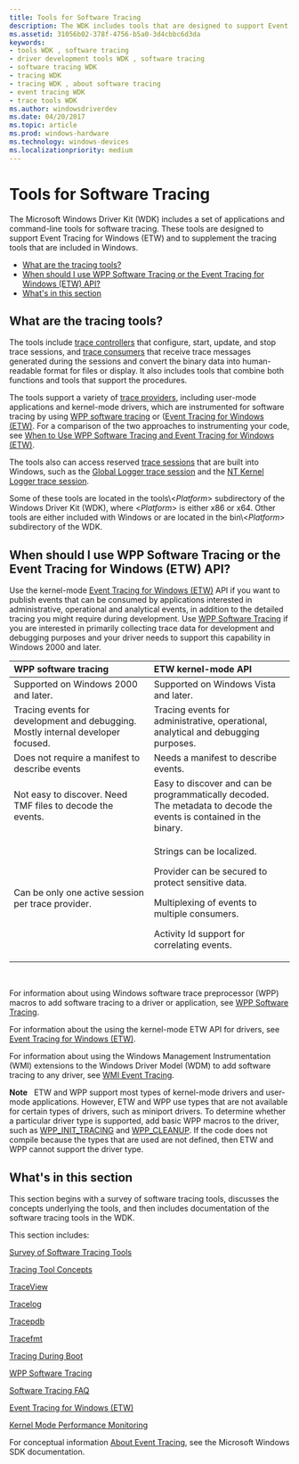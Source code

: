 ```yaml
---
title: Tools for Software Tracing
description: The WDK includes tools that are designed to support Event Tracing for Windows (ETW) and to supplement the tracing tools that are included in Windows.
ms.assetid: 31056b02-378f-4756-b5a0-3d4cbbc6d3da
keywords:
- tools WDK , software tracing
- driver development tools WDK , software tracing
- software tracing WDK
- tracing WDK
- tracing WDK , about software tracing
- event tracing WDK
- trace tools WDK
ms.author: windowsdriverdev
ms.date: 04/20/2017
ms.topic: article
ms.prod: windows-hardware
ms.technology: windows-devices
ms.localizationpriority: medium
---
```


# Tools for Software Tracing


The Microsoft Windows Driver Kit (WDK) includes a set of applications and command-line tools for software tracing. These tools are designed to support Event Tracing for Windows (ETW) and to supplement the tracing tools that are included in Windows.

-   [What are the tracing tools?](#what-are-the-tracing-tools)
-   [When should I use WPP Software Tracing or the Event Tracing for Windows (ETW) API?](#when-should-i-use-wpp-software-tracing-or-the-event-tracing-for-windows-etw-api)
-   [What's in this section](#whats-in-this-section)

## What are the tracing tools?

The tools include [trace controllers](trace-controller.md) that configure, start, update, and stop trace sessions, and [trace consumers](trace-consumer.md) that receive trace messages generated during the sessions and convert the binary data into human-readable format for files or display. It also includes tools that combine both functions and tools that support the procedures.

The tools support a variety of [trace providers](trace-provider.md), including user-mode applications and kernel-mode drivers, which are instrumented for software tracing by using [WPP software tracing](wpp-software-tracing.md) or ([Event Tracing for Windows (ETW)](event-tracing-for-windows--etw-.md). For a comparison of the two approaches to instrumenting your code, see [When to Use WPP Software Tracing and Event Tracing for Windows (ETW)](#when-should-i-use-wpp-software-tracing-or-the-event-tracing-for-windows-etw-api).

The tools also can access reserved [trace sessions](trace-session.md) that are built into Windows, such as the [Global Logger trace session](global-logger-trace-session.md) and the [NT Kernel Logger trace session](nt-kernel-logger-trace-session.md).

Some of these tools are located in the tools\\&lt;*Platform*&gt; subdirectory of the Windows Driver Kit (WDK), where &lt;*Platform*&gt; is either x86 or x64. Other tools are either included with Windows or are located in the bin\\&lt;*Platform*&gt; subdirectory of the WDK.

## When should I use WPP Software Tracing or the Event Tracing for Windows (ETW) API?

Use the kernel-mode [Event Tracing for Windows (ETW)](event-tracing-for-windows--etw-.md) API if you want to publish events that can be consumed by applications interested in administrative, operational and analytical events, in addition to the detailed tracing you might require during development. Use [WPP Software Tracing](wpp-software-tracing.md) if you are interested in primarily collecting trace data for development and debugging purposes and your driver needs to support this capability in Windows 2000 and later.

<table>
<colgroup>
<col width="50%" />
<col width="50%" />
</colgroup>
<thead>
<tr class="header">
<th align="left">WPP software tracing</th>
<th align="left">ETW kernel-mode API</th>
</tr>
</thead>
<tbody>
<tr class="odd">
<td align="left">Supported on Windows 2000 and later.</td>
<td align="left">Supported on Windows Vista and later.</td>
</tr>
<tr class="even">
<td align="left">Tracing events for development and debugging. Mostly internal developer focused.</td>
<td align="left">Tracing events for administrative, operational, analytical and debugging purposes.</td>
</tr>
<tr class="odd">
<td align="left">Does not require a manifest to describe events</td>
<td align="left">Needs a manifest to describe events.</td>
</tr>
<tr class="even">
<td align="left">Not easy to discover. Need TMF files to decode the events.</td>
<td align="left">Easy to discover and can be programmatically decoded. The metadata to decode the events is contained in the binary.</td>
</tr>
<tr class="odd">
<td align="left">Can be only one active session per trace provider.</td>
<td align="left"><p>Strings can be localized.</p>
<p>Provider can be secured to protect sensitive data.</p>
<p>Multiplexing of events to multiple consumers.</p>
<p>Activity Id support for correlating events.</p></td>
</tr>
</tbody>
</table> 

For information about using Windows software trace preprocessor (WPP) macros to add software tracing to a driver or application, see [WPP Software Tracing](wpp-software-tracing.md).

For information about the using the kernel-mode ETW API for drivers, see [Event Tracing for Windows (ETW)](event-tracing-for-windows--etw-.md).

For information about using the Windows Management Instrumentation (WMI) extensions to the Windows Driver Model (WDM) to add software tracing to any driver, see [WMI Event Tracing](https://msdn.microsoft.com/library/windows/hardware/ff566350).

**Note**   ETW and WPP support most types of kernel-mode drivers and user-mode applications. However, ETW and WPP use types that are not available for certain types of drivers, such as miniport drivers. To determine whether a particular driver type is supported, add basic WPP macros to the driver, such as [WPP\_INIT\_TRACING](https://msdn.microsoft.com/library/windows/hardware/ff556191) and [WPP\_CLEANUP](https://msdn.microsoft.com/library/windows/hardware/ff556179). If the code does not compile because the types that are used are not defined, then ETW and WPP cannot support the driver type. 

## What's in this section

This section begins with a survey of software tracing tools, discusses the concepts underlying the tools, and then includes documentation of the software tracing tools in the WDK.

This section includes:

[Survey of Software Tracing Tools](survey-of-software-tracing-tools.md)

[Tracing Tool Concepts](tracing-tool-concepts.md)

[TraceView](traceview.md)

[Tracelog](tracelog.md)

[Tracepdb](tracepdb.md)

[Tracefmt](tracefmt.md)

[Tracing During Boot](tracing-during-boot.md)

[WPP Software Tracing](wpp-software-tracing.md)

[Software Tracing FAQ](software-tracing-faq.md)

[Event Tracing for Windows (ETW)](event-tracing-for-windows--etw-.md)

[Kernel Mode Performance Monitoring](kernel-mode-performance-monitoring.md)

For conceptual information [About Event Tracing](https://msdn.microsoft.com/library/windows/desktop/aa363668), see the Microsoft Windows SDK documentation. 





